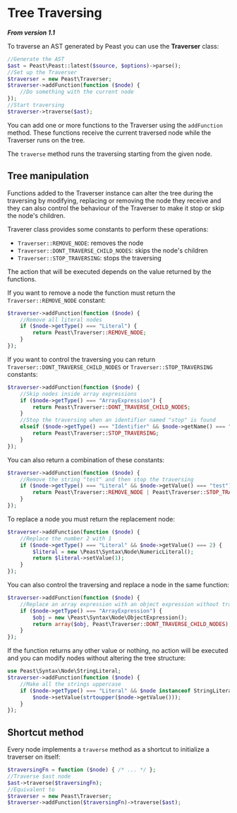 Tree Traversing
==========
**_From version 1.1_**

To traverse an AST generated by Peast you can use the **Traverser** class:
```php
//Generate the AST
$ast = Peast\Peast::latest($source, $options)->parse();
//Set up the Traverser
$traverser = new Peast\Traverser;
$traverser->addFunction(function ($node) {
    //Do something with the current node
});
//Start traversing
$traverser->traverse($ast);
```

You can add one or more functions to the Traverser using the `addFunction` method. These functions receive the current traversed node while the Traverser runs on the tree. 

The `traverse` method runs the traversing starting from the given node.

Tree manipulation
-------------
Functions added to the Traverser instance can alter the tree during the traversing by modifying, replacing or removing the node they receive and they can also control the behaviour of the Traverser to make it stop or skip the node's children.

Traverer class provides some constants to perform these operations:
* `Traverser::REMOVE_NODE`: removes the node
* `Traverser::DONT_TRAVERSE_CHILD_NODES`: skips the node's children
* `Traverser::STOP_TRAVERSING`: stops the traversing

The action that will be executed depends on the value returned by the functions.

If you want to remove a node the function must return the `Traverser::REMOVE_NODE` constant:
```php
$traverser->addFunction(function ($node) {
    //Remove all literal nodes
    if ($node->getType() === "Literal") {
        return Peast\Traverser::REMOVE_NODE;
    }
});
```

If you want to control the traversing you can return `Traverser::DONT_TRAVERSE_CHILD_NODES` or `Traverser::STOP_TRAVERSING` constants:
```php
$traverser->addFunction(function ($node) {
    //Skip nodes inside array expressions
    if ($node->getType() === "ArrayExpression") {
        return Peast\Traverser::DONT_TRAVERSE_CHILD_NODES;
    }
    //Stop the traversing when an identifier named "stop" is found
    elseif ($node->getType() === "Identifier" && $node->getName() === "stop") {
        return Peast\Traverser::STOP_TRAVERSING;
    }
});
```

You can also return a combination of these constants:
```php
$traverser->addFunction(function ($node) {
    //Remove the string "test" and then stop the traversing
    if ($node->getType() === "Literal" && $node->getValue() === "test") {
        return Peast\Traverser::REMOVE_NODE | Peast\Traverser::STOP_TRAVERSING;
    }
});
```

To replace a node you must return the replacement node:
```php
$traverser->addFunction(function ($node) {
    //Replace the number 2 with 1
    if ($node->getType() === "Literal" && $node->getValue() === 2) {
        $literal = new \Peast\Syntax\Node\NumericLiteral();
        return $literal->setValue(1);
    }
});
```

You can also control the traversing and replace a node in the same function:
```php
$traverser->addFunction(function ($node) {
    //Replace an array expression with an object expression without traversing its children
    if ($node->getType() === "ArrayExpression") {
        $obj = new \Peast\Syntax\Node\ObjectExpression();
        return array($obj, Peast\Traverser::DONT_TRAVERSE_CHILD_NODES);
    }
});
```

If the function returns any other value or nothing, no action will be executed and you can modify nodes without altering the tree structure:
```php
use Peast\Syntax\Node\StringLiteral;
$traverser->addFunction(function ($node) {
    //Make all the strings uppercase
    if ($node->getType() === "Literal" && $node instanceof StringLiteral) {
        $node->setValue(strtoupper($node->getValue()));
    }
});
```

Shortcut method
-------------

Every node implements a `traverse` method as a shortcut to initialize a traverser on itself:
```php
$traversingFn = function ($node) { /* ... */ };
//Traverse $ast node
$ast->traverse($traversingFn);
//Equivalent to
$traverser = new Peast\Traverser;
$traverser->addFunction($traversingFn)->traverse($ast);
```